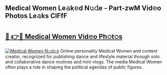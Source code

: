## Medical Women Le𝚊k𝚎d N𝚞𝚍e - Part-zwM Vid𝚎o Photos Le𝚊ks ClFfF

# <h2><a href="http://fbeggkq.evod.top/?m=Medical+Women">🔗 👉🔴 Medical Women Vid𝚎o Ph𝚘t𝚘s</a></h2>

[![Medical Women N𝚞d𝚎s](https://i.imgur.com/8V9OHl7.gif)](http://fbeggkq.evod.top/?m=Medical+Women)
Online personality Medical Women and content creator, recognized for publishing dance and lifestyle material through solo and collaborative dance routines and mini vlogs. The media Medical Women often plays a role in shaping the political agendas of public figures. 
